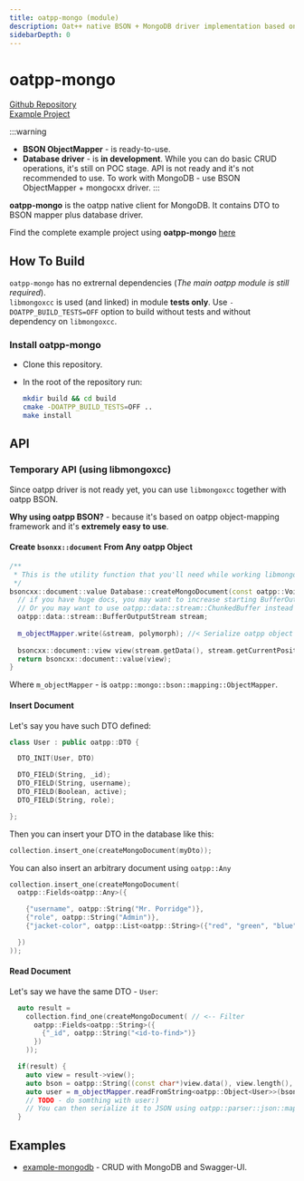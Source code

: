 ```yaml
---
title: oatpp-mongo (module)
description: Oat++ native BSON + MongoDB driver implementation based on Oat++ object-mapping sub-framework.
sidebarDepth: 0
---
```


# oatpp-mongo <seo/>

[Github Repository](https://github.com/oatpp/oatpp-mongo)  
[Example Project](https://github.com/oatpp/example-mongodb)  

:::warning
- **BSON ObjectMapper** - is ready-to-use.
- **Database driver** - is **in development**. While you can do basic CRUD operations, it's still on POC stage. API is not ready and it's not recommended to use.
To work with MongoDB - use BSON ObjectMapper + mongocxx driver.
:::

**oatpp-mongo** is the oatpp native client for MongoDB. It contains DTO to BSON mapper plus database driver.  

Find the complete example project using **oatpp-mongo** [here](https://github.com/oatpp/example-mongodb)

## How To Build

`oatpp-mongo` has no extrernal dependencies (*The main oatpp module is still required*).  
`libmongoxcc` is used (and linked) in module **tests only**. Use `-DOATPP_BUILD_TESTS=OFF` option to build without tests and without dependency on `libmongoxcc`.

### Install oatpp-mongo

- Clone this repository. 
- In the root of the repository run:

   ```bash
   mkdir build && cd build
   cmake -DOATPP_BUILD_TESTS=OFF ..
   make install
   ```

## API

### Temporary API (using libmongoxcc)

Since oatpp driver is not ready yet, you can use `libmongoxcc` together with oatpp BSON.  

**Why using oatpp BSON?** - because it's based on oatpp object-mapping framework and 
it's **extremely easy to use**.

#### Create `bsonxx::document` From Any oatpp Object

```cpp
/**
 * This is the utility function that you'll need while working libmongoxcc
 */
bsoncxx::document::value Database::createMongoDocument(const oatpp::Void &polymorph) {
  // if you have huge docs, you may want to increase starting BufferOutputStream size.
  // Or you may want to use oatpp::data::stream::ChunkedBuffer instead - for no-copy growth.
  oatpp::data::stream::BufferOutputStream stream;
  
  m_objectMapper.write(&stream, polymorph); //< Serialize oatpp object to BSON.
  
  bsoncxx::document::view view(stream.getData(), stream.getCurrentPosition());
  return bsoncxx::document::value(view);
}
```

Where `m_objectMapper` - is `oatpp::mongo::bson::mapping::ObjectMapper`.

#### Insert Document

Let's say you have such DTO defined:

```cpp
class User : public oatpp::DTO {

  DTO_INIT(User, DTO)

  DTO_FIELD(String, _id);
  DTO_FIELD(String, username);
  DTO_FIELD(Boolean, active);
  DTO_FIELD(String, role);

};
```

Then you can insert your DTO in the database like this:

```cpp
collection.insert_one(createMongoDocument(myDto));
```

You can also insert an arbitrary document using `oatpp::Any`

```cpp
collection.insert_one(createMongoDocument(
  oatpp::Fields<oatpp::Any>({

    {"username", oatpp::String("Mr. Porridge")},
    {"role", oatpp::String("Admin")},
    {"jacket-color", oatpp::List<oatpp::String>({"red", "green", "blue"})}

  })
));
```

#### Read Document

Let's say we have the same DTO - `User`:

```cpp
  auto result =
    collection.find_one(createMongoDocument( // <-- Filter
      oatpp::Fields<oatpp::String>({
        {"_id", oatpp::String("<id-to-find>")}
      })
    ));

  if(result) {
    auto view = result->view();
    auto bson = oatpp::String((const char*)view.data(), view.length(), false /* to not copy view data */);
    auto user = m_objectMapper.readFromString<oatpp::Object<User>>(bson);
    // TODO - do somthing with user:)
    // You can then serialize it to JSON using oatpp::parser::json::mapping::ObjectMapper
  }
```

## Examples

- [example-mongodb](https://github.com/oatpp/example-mongodb) - CRUD with MongoDB and Swagger-UI.
